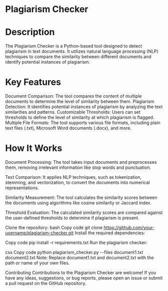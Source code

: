 # Plagiarism Checker

# Description
The Plagiarism Checker is a Python-based tool designed to detect plagiarism in text documents. It utilizes natural language processing (NLP) techniques to compare the similarity between different documents and identify potential instances of plagiarism.

# Key Features
Document Comparison: The tool compares the content of multiple documents to determine the level of similarity between them.
Plagiarism Detection: It identifies potential instances of plagiarism by analyzing the text similarities and patterns.
Customizable Thresholds: Users can set thresholds to define the level of similarity at which plagiarism is flagged.
Multiple File Formats: The tool supports various file formats, including plain text files (.txt), Microsoft Word documents (.docx), and more.

# How It Works
Document Processing: The tool takes input documents and preprocesses them, removing irrelevant information like stop words and punctuation.

Text Comparison: It applies NLP techniques, such as tokenization, stemming, and vectorization, to convert the documents into numerical representations.

Similarity Measurement: The tool calculates the similarity scores between the documents using algorithms like cosine similarity or Jaccard index.

Threshold Evaluation: The calculated similarity scores are compared against the user-defined thresholds to determine if plagiarism is present.

Clone the repository:
bash
Copy code
git clone https://github.com/your-username/plagiarism-checker.git
Install the required dependencies:

Copy code
pip install -r requirements.txt
Run the plagiarism checker:

css
Copy code
python plagiarism_checker.py --files document1.txt document2.txt
Note: Replace document1.txt and document2.txt with the path or name of your own files.


Contributing
Contributions to the Plagiarism Checker are welcome! If you have any ideas, suggestions, or bug reports, please open an issue or submit a pull request on the GitHub repository.





